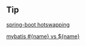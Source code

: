 ## Tip

[spring-boot hotswapping](https://docs.spring.io/spring-boot/docs/current/reference/html/howto-hotswapping.html)

[mybatis #{name} vs ${name}](http://www.mybatis.org/mybatis-3/sqlmap-xml.html#select)
